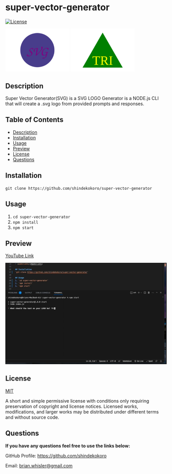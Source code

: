 # super-vector-generator

[![License](https://img.shields.io/github/license/shindekokoro/super-vector-generator)](http://choosealicense.com/licenses/mit/)

<img alt="SVG LOGO Example" src="./examples/svg-logo.svg" width="200px" /> <img alt="SVG Triangle LOGO Example" src="./examples/tri-logo.svg" width="200px" />

## Description
Super Vector Generator(SVG) is a SVG LOGO Generator is a NODE.js CLI that will create a .svg logo from provided prompts and responses.

## Table of Contents
- [Description](#description)
- [Installation](#installation)
- [Usage](#usage)
- [Preview](#preview)
- [License](#license)
- [Questions](#questions)

## Installation
`git clone https://github.com/shindekokoro/super-vector-generator`

## Usage
1. `cd super-vector-generator`
2. `npm install`
3. `npm start`

## Preview
[YouTube Link](https://youtu.be/aYiW-hqJolg)

[![YouTube Preview](./preview.png)](https://youtu.be/aYiW-hqJolg)

## License
[MIT](http://choosealicense.com/licenses/mit/)

A short and simple permissive license with conditions only requiring preservation of copyright and license notices. Licensed works, modifications, and larger works may be distributed under different terms and without source code.

## Questions

**If you have any questions feel free to use the links below:**

GitHub Profile: https://github.com/shindekokoro

Email: brian.whisler@gmail.com
